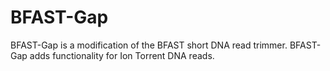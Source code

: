 # BFAST-Gap
BFAST-Gap is a modification of the BFAST short DNA read trimmer.  BFAST-Gap adds functionality for Ion Torrent DNA reads.
